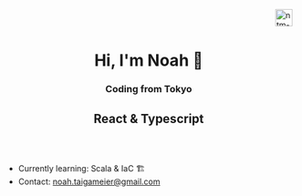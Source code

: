 <a href="https://www.codewars.com/users/Octosub" target="blank"><img align="right" src="https://www.codewars.com/users/Octosub/badges/large" alt="ntm-codewars-badge" height="30" width="auto"/></a>
<br>
<br>
<h1 align="center">Hi, I'm Noah 👋</h1>
<h3 align="center">Coding from Tokyo</h3>
<h2 align="center">React & Typescript</h2>
<br>
<br>

- Currently learning: Scala & IaC 🏗️
- Contact: [noah.taigameier@gmail.com](noah.taigameier@gmail.com)
